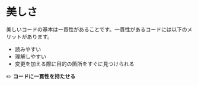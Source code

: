 # 美しさ
美しいコードの基本は一貫性があることです。一貫性があるコードには以下のメリットがあります。

- 読みやすい
- 理解しやすい
- 変更を加える際に目的の箇所をすぐに見つけられる

:pencil2: **コードに一貫性を持たせる**
